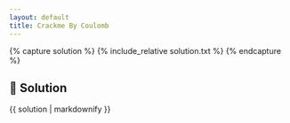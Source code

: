 ```yaml
---
layout: default
title: Crackme By Coulomb
---
```


{% capture solution %}
{% include_relative solution.txt %}
{% endcapture %}

## 📝 Solution

{{ solution | markdownify }}
